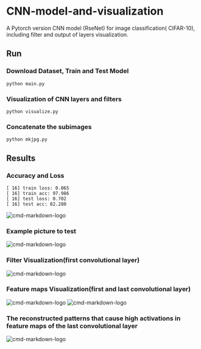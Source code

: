 # CNN-model-and-visualization
A Pytorch version CNN model (RseNet) for image classification( CIFAR-10), including filter and output of layers visualization.


## Run
### Download Dataset, Train and Test Model
```
python main.py
```

### Visualization of CNN layers and filters
```
python visualize.py
```

### Concatenate the subimages
```
python mkjpg.py
```

## Results
### Accuracy and Loss
```
[ 16] train loss: 0.065
[ 16] train acc: 97.986
[ 16] test loss: 0.702
[ 16] test acc: 82.280
```
![cmd-markdown-logo](https://github.com/WangHelin1997/CNN-model-and-visualization/blob/master/res/res.png)

### Example picture to test
![cmd-markdown-logo](https://github.com/WangHelin1997/CNN-model-and-visualization/blob/master/orginal.jpg)

### Filter Visualization(first convolutional layer)
![cmd-markdown-logo](https://github.com/WangHelin1997/CNN-model-and-visualization/blob/master/filter/layer_vis_conv1.jpg)

### Feature maps Visualization(first and last convolutional layer)
![cmd-markdown-logo](https://github.com/WangHelin1997/https://github.com/WangHelin1997/CNN-model-and-visualization/blob/master/output/layer_vis_conv1.jpg)
![cmd-markdown-logo](https://github.com/WangHelin1997/https://github.com/WangHelin1997/CNN-model-and-visualization/blob/master/output/layer_vis_resblock4_2_0.jpg)

### The reconstructed patterns that cause high activations in feature maps of the last convolutional layer
![cmd-markdown-logo](https://github.com/WangHelin1997/https://github.com/WangHelin1997/CNN-model-and-visualization/blob/master/generated/layer_vis_resblock4_2_1.jpg)

